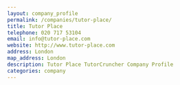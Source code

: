 ```yaml
---
layout: company_profile
permalink: /companies/tutor-place/
title: Tutor Place
telephone: 020 717 53104
email: info@tutor-place.com
website: http://www.tutor-place.com
address: London
map_address: London
description: Tutor Place TutorCruncher Company Profile
categories: company
---
```


